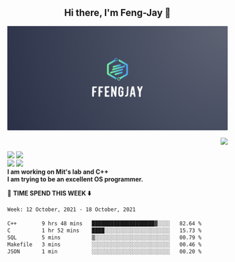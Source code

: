 <h2 align="center"> Hi there, I'm Feng-Jay 👋 </h2>  

![](https://github.com/Feng-Jay/DataStruct/blob/master/Image/1.png)  

<img align="right" src="https://github-readme-stats.vercel.app/api?username=Feng-Jay&show_icons=true&icon_color=CE1D2D&text_color=718096&bg_color=ffffff&hide_title=true" />


&emsp;

![](https://visitor-badge.glitch.me/badge?page_id=Feng-Jay.readme)
![](https://img.shields.io/badge/Concentrate-Cpp-blue)  
![](https://img.shields.io/badge/Rust-primer-orange)
![](https://img.shields.io/badge/Target-OS-9cf)  
**I am working on Mit's lab and C++**  
**I am trying to be an excellent OS programmer.**  


📘 **TIME SPEND THIS WEEK ⬇️**
<!--START_SECTION:waka-->
```text
Week: 12 October, 2021 - 18 October, 2021

C++        9 hrs 48 mins   ████████████████████▓░░░░   82.64 % 
C          1 hr 52 mins    ████░░░░░░░░░░░░░░░░░░░░░   15.73 % 
SQL        5 mins          ▒░░░░░░░░░░░░░░░░░░░░░░░░   00.79 % 
Makefile   3 mins          ░░░░░░░░░░░░░░░░░░░░░░░░░   00.46 % 
JSON       1 min           ░░░░░░░░░░░░░░░░░░░░░░░░░   00.20 % 
```
<!--END_SECTION:waka-->
